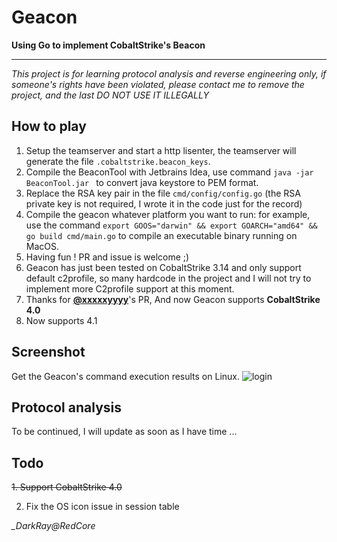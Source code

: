 # Geacon

**Using Go to implement CobaltStrike's Beacon**

----

*This project is for learning protocol analysis and reverse engineering only, if someone's rights have been violated, please contact me to remove the project, and the last DO NOT USE IT ILLEGALLY*



## How to play

1. Setup the teamserver and start a http lisenter, the teamserver will generate the file `.cobaltstrike.beacon_keys`.
2. Compile the BeaconTool with Jetbrains Idea, use command `java -jar BeaconTool.jar ` to convert java keystore to PEM format.
3. Replace the RSA key pair in the file `cmd/config/config.go` (the RSA private key is not required, I wrote it in the code just for the record)
4. Compile the geacon whatever platform you want to run: for example, use the command `export GOOS="darwin" && export GOARCH="amd64" && go build cmd/main.go` to compile an executable binary running on MacOS. 
5. Having fun ! PR and issue is welcome ;)
6. Geacon has just been tested on CobaltStrike 3.14 and only support default c2profile, so many hardcode in the project and I will not try to implement more C2profile support at this moment.
7. Thanks for **[@xxxxxyyyy](https://github.com/xxxxxyyyy)**'s PR, And now Geacon supports **CobaltStrike 4.0**
8. Now supports 4.1

## Screenshot

Get the Geacon's command execution results on Linux.
![login](https://github.com/darkr4y/geacon/raw/master/screenshots/sc.png)



## Protocol analysis

To be continued, I will update as soon as I have time ...



## Todo

~~1. Support CobaltStrike 4.0~~

2. Fix the OS icon issue in session table

*_DarkRay@RedCore*

